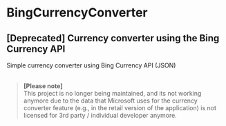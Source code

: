# BingCurrencyConverter
## [Deprecated] Currency converter using the Bing Currency API
Simple currency converter using Bing Currency API (JSON) <br> <br>

> **[Please note]** <br>
This project is no longer being maintained, and its not working anymore due to the data that Microsoft uses for the currency converter feature (e.g., in the retail version of the application) is not licensed for 3rd party / individual developer anymore.
